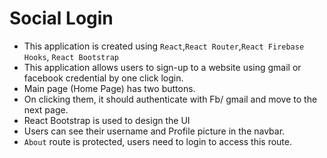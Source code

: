 # Social Login

- This application is created using `React`,`React Router`,`React Firebase Hooks`, `React Bootstrap`
- This application allows users to sign-up to a website using gmail or facebook credential by one click login.
- Main page (Home Page) has two buttons.
- On clicking them, it should authenticate with Fb/ gmail and move to the next page.
- React Bootstrap is used to design the UI
- Users can see their username and Profile picture in the navbar.
- `About` route is protected, users need to login to access this route.
